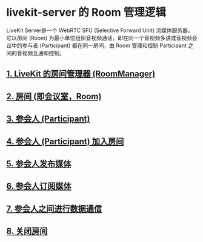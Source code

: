 # livekit-server 的 Room 管理逻辑

LiveKit Server是一个 WebRTC SFU (Selective Forward Unit) 流媒体服务器。它以房间 (Room) 为最小单位组织音视频通话，即在同一个音视频多讲或音视频会议中的参与者 (Participant) 都在同一房间，由 Room 管理和控制 Participant 之间的音视频互通和控制。

## [1. LiveKit 的房间管理器 (RoomManager)](./RoomManager.md)

## [2. 房间 (即会议室，Room)](./Room.md)

## [3. 参会人 (Participant)](./Participant.md)

## [4. 参会人 (Participant) 加入房间](./Participant_Join_Room.md)

## [5. 参会人发布媒体](./Participant_Publish_MediaTracks.md)

## [6. 参会人订阅媒体](./Participant_Subscribe_MediaTracks.md)

## [7. 参会人之间进行数据通信](./Participant_Data_Communication.md)

## [8. 关闭房间](./Close_the_Room.md)
